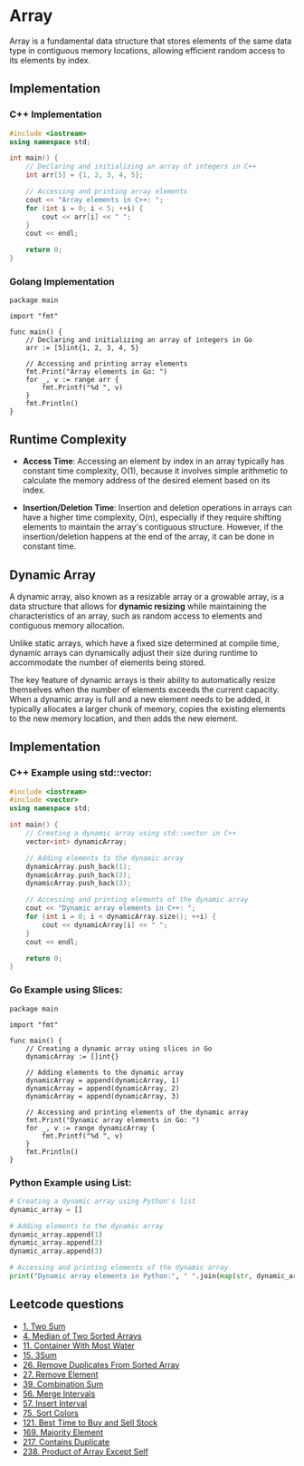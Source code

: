# Array

Array is a fundamental data structure that stores elements of the same data type in contiguous memory locations, allowing efficient random access to its elements by index.

## Implementation
### C++ Implementation
```c++
#include <iostream>
using namespace std;

int main() {
    // Declaring and initializing an array of integers in C++
    int arr[5] = {1, 2, 3, 4, 5};

    // Accessing and printing array elements
    cout << "Array elements in C++: ";
    for (int i = 0; i < 5; ++i) {
        cout << arr[i] << " ";
    }
    cout << endl;

    return 0;
}
```

### Golang Implementation
```golang
package main

import "fmt"

func main() {
    // Declaring and initializing an array of integers in Go
    arr := [5]int{1, 2, 3, 4, 5}

    // Accessing and printing array elements
    fmt.Print("Array elements in Go: ")
    for _, v := range arr {
        fmt.Printf("%d ", v)
    }
    fmt.Println()
}
```

## Runtime Complexity
- **Access Time**: Accessing an element by index in an array typically has constant time complexity, O(1), because it involves simple arithmetic to calculate the memory address of the desired element based on its index.

- **Insertion/Deletion Time**: Insertion and deletion operations in arrays can have a higher time complexity, O(n), especially if they require shifting elements to maintain the array's contiguous structure. However, if the insertion/deletion happens at the end of the array, it can be done in constant time.

## Dynamic Array

A dynamic array, also known as a resizable array or a growable array, is a data structure that allows for **dynamic resizing** while maintaining the characteristics of an array, such as random access to elements and contiguous memory allocation.

Unlike static arrays, which have a fixed size determined at compile time, dynamic arrays can dynamically adjust their size during runtime to accommodate the number of elements being stored.

The key feature of dynamic arrays is their ability to automatically resize themselves when the number of elements exceeds the current capacity. When a dynamic array is full and a new element needs to be added, it typically allocates a larger chunk of memory, copies the existing elements to the new memory location, and then adds the new element.

## Implementation
### C++ Example using std::vector:
```c++
#include <iostream>
#include <vector>
using namespace std;

int main() {
    // Creating a dynamic array using std::vector in C++
    vector<int> dynamicArray;

    // Adding elements to the dynamic array
    dynamicArray.push_back(1);
    dynamicArray.push_back(2);
    dynamicArray.push_back(3);

    // Accessing and printing elements of the dynamic array
    cout << "Dynamic array elements in C++: ";
    for (int i = 0; i < dynamicArray.size(); ++i) {
        cout << dynamicArray[i] << " ";
    }
    cout << endl;

    return 0;
}
```

### Go Example using Slices:
```golang
package main

import "fmt"

func main() {
    // Creating a dynamic array using slices in Go
    dynamicArray := []int{}

    // Adding elements to the dynamic array
    dynamicArray = append(dynamicArray, 1)
    dynamicArray = append(dynamicArray, 2)
    dynamicArray = append(dynamicArray, 3)

    // Accessing and printing elements of the dynamic array
    fmt.Print("Dynamic array elements in Go: ")
    for _, v := range dynamicArray {
        fmt.Printf("%d ", v)
    }
    fmt.Println()
}
```

### Python Example using List:
```python
# Creating a dynamic array using Python's list
dynamic_array = []

# Adding elements to the dynamic array
dynamic_array.append(1)
dynamic_array.append(2)
dynamic_array.append(3)

# Accessing and printing elements of the dynamic array
print("Dynamic array elements in Python:", " ".join(map(str, dynamic_array)))
```

## Leetcode questions
- [1. Two Sum](../../leetcode_questions/1_two_sum.md)
- [4. Median of Two Sorted Arrays](../../leetcode_questions/4_median_of_two_sorted_arrays.md)
- [11. Container With Most Water](../../leetcode_questions/11_container_with_most_water.md)
- [15. 3Sum](../../leetcode_questions/15_three_sum.md)
- [26. Remove Duplicates From Sorted Array](../../leetcode_questions/26_remove_duplicates_from_sorted_array.md)
- [27. Remove Element](../../leetcode_questions/27_remove_element.md)
- [39. Combination Sum](../../leetcode_questions/39_combination_sum.md)
- [56. Merge Intervals](../../leetcode_questions/56_merge_intervals.md)
- [57. Insert Interval](../../leetcode_questions/57_insert_interval.md)
- [75. Sort Colors](../../leetcode_questions/75_sort_colors.md)
- [121. Best Time to Buy and Sell Stock](../../leetcode_questions/121_best_time_to_buy_and_sell_stock.md)
- [169. Majority Element](../../leetcode_questions/169_majority_element.md)
- [217. Contains Duplicate](../../leetcode_questions/217_contain_duplicate.md)
- [238. Product of Array Except Self](../../leetcode_questions/238_product_of_array_except_self.md)
